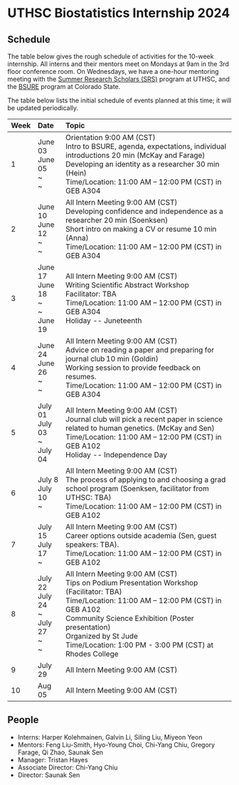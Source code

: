 # UTHSC Biostatistics Internship 2024

## Schedule

The table below gives the rough schedule of activities for the 10-week
internship.  All interns and their mentors meet on Mondays at 9am in
the 3rd floor conference room.  On Wednesdays, we have a
one-hour mentoring meeting with the [Summer Research Scholars
(SRS)](https://www.uthsc.edu/summer-research-scholars/index.php)
program at UTHSC, and the [BSURE](https://csubsure.wordpress.com/)
program at Colorado State.

The table below lists the initial schedule of events planned at this
time; it will be updated periodically.


| Week           | Date           | Topic                               |
| :------------- | :------------- | :---------------------------------- |
|1 | June 03 <br> June 05<br> ~ <br> ~ <br>  | Orientation 9:00 AM (CST)<br> Intro to BSURE, agenda, expectations, individual introductions 20 min (McKay and Farage)<br> Developing an identity as a researcher 30 min (Hein)<br> Time/Location: 11:00 AM – 12:00 PM (CST) in GEB A304   |
|2 | June 10<br> June 12 <br> ~ <br> ~ <br> | All Intern Meeting 9:00 AM (CST) <br> Developing confidence and independence as a researcher 20 min (Soenksen)<br>Short intro on making a CV or resume 10 min (Anna)<br> Time/Location: 11:00 AM – 12:00 PM (CST) in GEB A304  |
|3 | June 17 <br> June 18 <br> ~ <br> ~ <br> June 19 | All Intern Meeting 9:00 AM (CST) <br> Writing Scientific Abstract Workshop<br>	Facilitator: TBA<br> Time/Location: 11:00 AM – 12:00 PM (CST) in GEB A304<br> Holiday -- Juneteenth  |
|4 | June 24 <br> June 26 <br> ~ <br> ~ | All Intern Meeting 9:00 AM (CST) <br> Advice on reading a paper and preparing for journal club 10 min (Goldin)<br> Working session to provide feedback on resumes.<br> Time/Location: 11:00 AM – 12:00 PM (CST) in GEB A304  |
|5 | July 01 <br> July 03 <br> ~ <br> July 04 | All Intern Meeting 9:00 AM (CST) <br> Journal club will pick a recent paper in science related to human genetics. (McKay and Sen)<br> Time/Location: 11:00 AM – 12:00 PM (CST) in GEB A102 <br> Holiday -- Independence Day |
|6 | July 8 <br> July 10 <br> ~| All Intern Meeting 9:00 AM (CST) <br> The process of applying to and choosing a grad school program (Soenksen, facilitator from UTHSC: TBA)<br> Time/Location: 11:00 AM – 12:00 PM (CST) in GEB A102  |
|7 | July 15 <br> July 17 <br> ~ | All Intern Meeting 9:00 AM (CST) <br> Career options outside academia (Sen, guest speakers: TBA).<br> Time/Location: 11:00 AM – 12:00 PM (CST) in GEB A102 |
|8 | July 22 <br> July 24 <br> ~ <br> July 27 <br> ~ <br> ~| All Intern Meeting 9:00 AM (CST) <br> Tips on Podium Presentation Workshop (Facilitator: TBA)<br> Time/Location: 11:00 AM – 12:00 PM (CST) in GEB A102<br> Community Science Exhibition (Poster presentation)<br> Organized by St Jude<br> Time/Location: 1:00 PM - 3:00 PM (CST) at Rhodes College |
|9 | July 29 | All Intern Meeting 9:00 AM (CST) |
|10 | Aug 05 | All Intern Meeting 9:00 AM (CST) |


## People

- Interns: Harper Kolehmainen, Galvin Li, Siling Liu, Miyeon Yeon
- Mentors: Feng Liu-Smith, Hyo-Young Choi, Chi-Yang Chiu, Gregory Farage, Qi Zhao, Saunak Sen
- Manager: Tristan Hayes
- Associate Director: Chi-Yang Chiu
- Director: Saunak Sen


